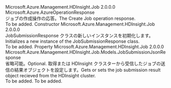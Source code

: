 <Type Name="JobSubmissionResponse" FullName="Microsoft.Azure.Management.HDInsight.Job.Models.JobSubmissionResponse">
  <TypeSignature Language="C#" Value="public class JobSubmissionResponse : Microsoft.Azure.AzureOperationResponse" />
  <TypeSignature Language="ILAsm" Value=".class public auto ansi beforefieldinit JobSubmissionResponse extends Microsoft.Azure.AzureOperationResponse" />
  <TypeSignature Language="DocId" Value="T:Microsoft.Azure.Management.HDInsight.Job.Models.JobSubmissionResponse" />
  <TypeSignature Language="VB.NET" Value="Public Class JobSubmissionResponse&#xA;Inherits AzureOperationResponse" />
  <TypeSignature Language="F#" Value="type JobSubmissionResponse = class&#xA;    inherit AzureOperationResponse" />
  <AssemblyInfo>
    <AssemblyName>Microsoft.Azure.Management.HDInsight.Job</AssemblyName>
    <AssemblyVersion>2.0.0.0</AssemblyVersion>
  </AssemblyInfo>
  <Base>
    <BaseTypeName>Microsoft.Azure.AzureOperationResponse</BaseTypeName>
  </Base>
  <Interfaces />
  <Docs>
    <summary>
            <span data-ttu-id="6983c-101">ジョブの作成操作の応答。</span><span class="sxs-lookup"><span data-stu-id="6983c-101">The Create Job operation response.</span></span>
            </summary>
    <remarks>To be added.</remarks>
  </Docs>
  <Members>
    <Member MemberName=".ctor">
      <MemberSignature Language="C#" Value="public JobSubmissionResponse ();" />
      <MemberSignature Language="ILAsm" Value=".method public hidebysig specialname rtspecialname instance void .ctor() cil managed" />
      <MemberSignature Language="DocId" Value="M:Microsoft.Azure.Management.HDInsight.Job.Models.JobSubmissionResponse.#ctor" />
      <MemberSignature Language="VB.NET" Value="Public Sub New ()" />
      <MemberType>Constructor</MemberType>
      <AssemblyInfo>
        <AssemblyName>Microsoft.Azure.Management.HDInsight.Job</AssemblyName>
        <AssemblyVersion>2.0.0.0</AssemblyVersion>
      </AssemblyInfo>
      <Parameters />
      <Docs>
        <summary>
            <span data-ttu-id="6983c-102">JobSubmissionResponse クラスの新しいインスタンスを初期化します。</span><span class="sxs-lookup"><span data-stu-id="6983c-102">Initializes a new instance of the JobSubmissionResponse class.</span></span>
            </summary>
        <remarks>To be added.</remarks>
      </Docs>
    </Member>
    <Member MemberName="JobSubmissionJsonResponse">
      <MemberSignature Language="C#" Value="public Microsoft.Azure.Management.HDInsight.Job.Models.JobSubmissionJsonResponse JobSubmissionJsonResponse { get; set; }" />
      <MemberSignature Language="ILAsm" Value=".property instance class Microsoft.Azure.Management.HDInsight.Job.Models.JobSubmissionJsonResponse JobSubmissionJsonResponse" />
      <MemberSignature Language="DocId" Value="P:Microsoft.Azure.Management.HDInsight.Job.Models.JobSubmissionResponse.JobSubmissionJsonResponse" />
      <MemberSignature Language="VB.NET" Value="Public Property JobSubmissionJsonResponse As JobSubmissionJsonResponse" />
      <MemberSignature Language="F#" Value="member this.JobSubmissionJsonResponse : Microsoft.Azure.Management.HDInsight.Job.Models.JobSubmissionJsonResponse with get, set" Usage="Microsoft.Azure.Management.HDInsight.Job.Models.JobSubmissionResponse.JobSubmissionJsonResponse" />
      <MemberType>Property</MemberType>
      <AssemblyInfo>
        <AssemblyName>Microsoft.Azure.Management.HDInsight.Job</AssemblyName>
        <AssemblyVersion>2.0.0.0</AssemblyVersion>
      </AssemblyInfo>
      <ReturnValue>
        <ReturnType>Microsoft.Azure.Management.HDInsight.Job.Models.JobSubmissionJsonResponse</ReturnType>
      </ReturnValue>
      <Docs>
        <summary>
            <span data-ttu-id="6983c-103">省略可能。</span><span class="sxs-lookup"><span data-stu-id="6983c-103">Optional.</span></span> <span data-ttu-id="6983c-104">取得または HDInsight クラスターから受信したジョブの送信の結果オブジェクトを設定します。</span><span class="sxs-lookup"><span data-stu-id="6983c-104">Gets or sets the job submission result object recieved from the HDInsight cluster.</span></span>
            </summary>
        <value>To be added.</value>
        <remarks>To be added.</remarks>
      </Docs>
    </Member>
  </Members>
</Type>